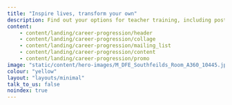 ```yaml
---
title: "Inspire lives, transform your own"
description: Find out your options for teacher training, including postgraduate teacher training, undergraduate teacher training, and the assessment only route to QTS.
content:
    - content/landing/career-progression/header
    - content/landing/career-progression/collage
    - content/landing/career-progression/mailing_list
    - content/landing/career-progression/content
    - content/landing/career-progression/promo
image: "static/content/hero-images/M_DFE_Southfeilds_Room_A360_10445.jpg"
colour: "yellow"
layout: "layouts/minimal"
talk_to_us: false
noindex: true
---
```

